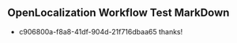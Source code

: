 ## OpenLocalization Workflow Test MarkDown
* c906800a-f8a8-41df-904d-21f716dbaa65 thanks!

<!--HONumber=Jul16_HO2-->



